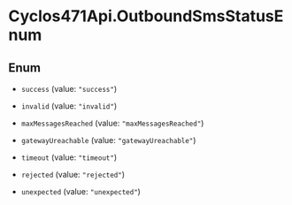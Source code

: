 # Cyclos471Api.OutboundSmsStatusEnum

## Enum


* `success` (value: `"success"`)

* `invalid` (value: `"invalid"`)

* `maxMessagesReached` (value: `"maxMessagesReached"`)

* `gatewayUreachable` (value: `"gatewayUreachable"`)

* `timeout` (value: `"timeout"`)

* `rejected` (value: `"rejected"`)

* `unexpected` (value: `"unexpected"`)


